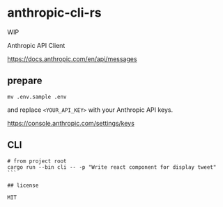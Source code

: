 # anthropic-cli-rs

WIP

Anthropic API Client

<https://docs.anthropic.com/en/api/messages>

## prepare

```shell
mv .env.sample .env
```

and replace `<YOUR_API_KEY>` with your Anthropic API keys.

<https://console.anthropic.com/settings/keys>

## CLI

````shell
# from project root
cargo run --bin cli -- -p "Write react component for display tweet"
```

## license

MIT
````
